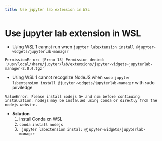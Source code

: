 ```yaml
---
title: Use jupyter lab extension in WSL
---
```


# Use jupyter lab extension in WSL
- Using WSL 1 cannot run when `jupyter labextension install @jupyter-widgets/jupyterlab-manager`
```
PermissionError: [Errno 13] Permission denied: '/usr/local/share/jupyter/lab/extensions/jupyter-widgets-jupyterlab-manager-2.0.0.tgz'
```
- Using WSL 1 cannot recognize NodeJS when `sudo jupyter labextension install @jupyter-widgets/jupyterlab-manager` with sudo priviledge
```
ValueError: Please install nodejs 5+ and npm before continuing installation. nodejs may be installed using conda or directly from the nodejs website.
```
- **Solution**
	1. install Conda on WSL
	2. `conda install nodejs`
	3. ` jupyter labextension install @jupyter-widgets/jupyterlab-manager`